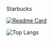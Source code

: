  Starbucks

 [![Readme Card](https://github-readme-stats.vercel.app/api/pin/?username=sujungSIN&repo=github-readme-stats)](https://github.com/sujungSIN/github-readme-stats)

 ![Top Langs](https://github-readme-stats.vercel.app/api/top-langs/?username=sujungSIN&hide_progress=true)
